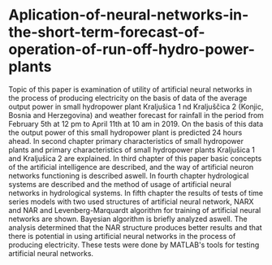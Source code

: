 # Aplication-of-neural-networks-in-the-short-term-forecast-of-operation-of-run-off-hydro-power-plants

Topic of this paper is examination of utility of artificial neural networks in the process of producing electricity on the basis of data of the average output power in small hydropower plant Kraljušica 1 nd Kraljuščica 2 (Konjic, Bosnia and Herzegovina) and weather forecast for rainfall in the period from February 5th at 12 pm to April 11th at 10 am in 2019. On the basis of this data the output power of this small hydropower plant is predicted 24 hours ahead. In second chapter primary characteristics of small hydropower plants and primary characteristics of small hydropower plants Kraljušica 1 and Kraljušica 2 are explained. In third chapter of this paper basic concepts of the artificial intelligence are described, and the way of artificial neuron networks functioning is described aswell. In fourth chapter hydrological systems are described and the method of usage of artificial neural networks in hydrological systems. In fifth chapter the results of tests of time series models with two used structures of artificial neural network, NARX and NAR and Levenberg-Marquardt algorithm for training of artificial neural networks are shown. Bayesian algorithm is briefly analyzed aswell. The analysis determined that the NAR structure produces better results and that there is potential in using artificial neural networks in the process of producing electricity. These tests were done by MATLAB's tools for testing artificial neural networks.
